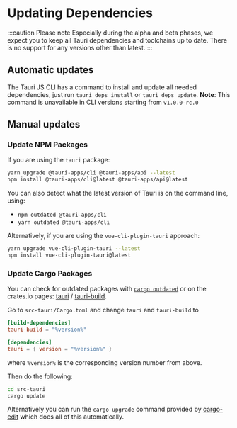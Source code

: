 # Updating Dependencies

:::caution Please note
Especially during the alpha and beta phases, we expect you to keep all Tauri dependencies and toolchains up to date. There is no support for any versions other than latest.
:::

## Automatic updates

The Tauri JS CLI has a command to install and update all needed dependencies, just run `tauri deps install` or `tauri deps update`.
**Note**: This command is unavailable in CLI versions starting from `v1.0.0-rc.0`

## Manual updates

### Update NPM Packages

If you are using the `tauri` package:

```bash
yarn upgrade @tauri-apps/cli @tauri-apps/api --latest
npm install @tauri-apps/cli@latest @tauri-apps/api@latest
```

You can also detect what the latest version of Tauri is on the command line, using:

- `npm outdated @tauri-apps/cli`
- `yarn outdated @tauri-apps/cli`

Alternatively, if you are using the `vue-cli-plugin-tauri` approach:

```bash
yarn upgrade vue-cli-plugin-tauri --latest
npm install vue-cli-plugin-tauri@latest
```

### Update Cargo Packages

You can check for outdated packages with [`cargo outdated`] or on the crates.io pages: [tauri] / [tauri-build].

Go to `src-tauri/Cargo.toml` and change `tauri` and `tauri-build` to

```toml
[build-dependencies]
tauri-build = "%version%"

[dependencies]
tauri = { version = "%version%" }
```

where `%version%` is the corresponding version number from above. <!-- TODO: (You can just use the `MAJOR.MINOR`) version, like `0.9`. -->

Then do the following:

```bash
cd src-tauri
cargo update
```

Alternatively you can run the `cargo upgrade` command provided by [cargo-edit] which does all of this automatically.

[`cargo outdated`]: https://github.com/kbknapp/cargo-outdated
[tauri]: https://crates.io/crates/tauri/versions
[tauri-build]: https://crates.io/crates/tauri-build/versions
[cargo-edit]: https://github.com/killercup/cargo-edit
